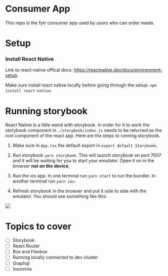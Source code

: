# Consumer App

This repo is the fytr consumer app used by users who can order meals.

# Setup

### Install React Native
 Link to react-native offical docs: https://reactnative.dev/docs/environment-setup.

Make sure install react native locally before going through the setup: `npm install react-native`.


# Running storybook

React Native is a little weird with storybook. In order for it to work the storybook component in `./storybook/index.js` needs to be returned as the root component of the react app. Here are the steps to running storybook.

1. Make sure in `App.tsx` the default export in `export default Storybook;`

2. Run storybook `yarn storybook`. This will launch storybook on port 7007 and it will be waiting for you to start your emulator. Open it on in the browser **not on the device**.

3. Run the ios app. In one terminal run `yarn start` to run the bundler. In another terminal run `yarn ios`.

4. Refresh storybook in the browser and put it side to side with the emulator. You should see something like this:

![](react-native-storybook.gif)


# Topics to cover
- [ ] Storybook
- [ ] React Router
- [ ] Box and Flexbox
- [ ] Running locally connected to dev cluster
- [ ] Graphql
- [ ] Insomnia

